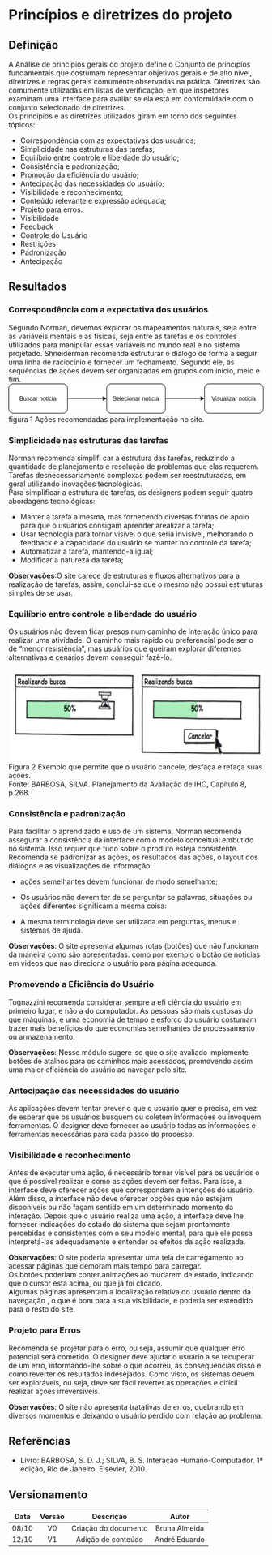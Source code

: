 # Princípios e diretrizes do projeto

## Definição

A Análise de princípios gerais do projeto define o Conjunto de princípios fundamentais que costumam representar objetivos gerais e de alto nível, diretrizes e regras gerais comumente observadas na prática. Diretrizes são comumente utilizadas em listas de verificação, em que inspetores examinam uma interface para avaliar se ela está em conformidade com o conjunto selecionado de diretrizes.<br>
Os princípios e as diretrizes utilizados giram em torno dos seguintes tópicos:

- Correspondência com as expectativas dos usuários;
- Simplicidade nas estruturas das tarefas;
- Equilíbrio entre controle e liberdade do usuário;
- Consistência e padronização;
- Promoção da eficiência do usuário;
- Antecipação das necessidades do usuário;
- Visibilidade e reconhecimento;
- Conteúdo relevante e expressão adequada;
- Projeto para erros.
- Visibilidade
- Feedback
- Controle do Usuário
- Restrições
- Padronização
- Antecipação

## Resultados

### Correspondência com a expectativa dos usuários

Segundo Norman, devemos explorar os mapeamentos naturais, seja entre as
variáveis mentais e as físicas, seja entre as tarefas e os controles utilizados para manipular essas variáveis no mundo real e no sistema projetado. Shneiderman recomenda estruturar o diálogo de forma a seguir uma linha de
raciocínio e fornecer um fechamento. Segundo ele, as sequências de ações devem ser
organizadas em grupos com início, meio e fim.
<br>
![principio](../imagens/Principios/buscar_noticia.png)<br>
figura 1 Ações recomendadas para implementação no site.
<br>

### Simplicidade nas estruturas das tarefas

Norman recomenda simplifi car a estrutura das tarefas, reduzindo a quantidade de planejamento e resolução de problemas que elas requerem. Tarefas desnecessariamente complexas podem ser reestruturadas, em geral utilizando inovações
tecnológicas.<br>
Para simplificar a estrutura de tarefas, os designers podem seguir quatro abordagens tecnológicas:<br>

- Manter a tarefa a mesma, mas fornecendo diversas formas de apoio para que o usuários consigam aprender arealizar a tarefa;<br>
- Usar tecnologia para tornar visível o que seria invisível, melhorando o feedback e a capacidade do usuário se manter no controle da tarefa;<br>
- Automatizar a tarefa, mantendo-a igual;<br>
- Modificar a natureza da tarefa;<br>

**Observações**:O site carece de estruturas e fluxos alternativos para a realização de tarefas, assim, conclui-se que o mesmo não possui estruturas simples de se usar.

### Equilíbrio entre controle e liberdade do usuário

Os usuários não devem ficar presos num caminho de interação único para realizar uma atividade. O caminho mais rápido ou preferencial pode ser o de “menor resistência”, mas usuários que queiram explorar diferentes alternativas e cenários devem conseguir fazê-lo.<br>
<br>
![principio](../imagens/Principios/busca_usuario.png)<br>
Figura 2 Exemplo que permite que o usuário cancele, desfaça e refaça suas ações.<br>
Fonte: BARBOSA, SILVA. Planejamento da Avaliação de IHC, Capítulo 8, p.268.
<br>

### Consistência e padronização

Para facilitar o aprendizado e uso de um sistema, Norman recomenda assegurar a consistência da interface com o modelo conceitual embutido no sistema. Isso
requer que tudo sobre o produto esteja consistente.
Recomenda se padronizar as ações, os resultados das ações, o layout dos diálogos e as visualizações de informação:<br>

- ações semelhantes devem funcionar de modo semelhante;

- Os usuários não devem ter de se perguntar se palavras, situações ou ações diferentes significam a mesma coisa:

- A mesma terminologia deve ser utilizada em perguntas, menus e sistemas de ajuda.<br>

**Observações**: O site apresenta algumas rotas (botões) que não funcionam da maneira como são apresentadas. como por exemplo o botão de noticias em videos que nao direciona o usuário para página adequada.

### Promovendo a Eficiência do Usuário

Tognazzini recomenda considerar sempre a efi ciência do usuário em primeiro
lugar, e não a do computador. As pessoas são mais custosas do que máquinas, e uma
economia de tempo e esforço do usuário costumam trazer mais benefícios do que
economias semelhantes de processamento ou armazenamento.<br>

**Observações**: Nesse módulo sugere-se que o site avaliado implemente botões de atalhos para os caminhos mais acessados, promovendo assim uma maior eficiência do usuário ao navegar pelo site.

### Antecipação das necessidades do usuário

As aplicações devem tentar prever o que o usuário quer e precisa, em vez de esperar
que os usuários busquem ou coletem informações ou invoquem ferramentas. O designer deve fornecer ao usuário todas as informações e ferramentas necessárias para
cada passo do processo.

### Visibilidade e reconhecimento

Antes de executar uma ação, é necessário tornar visível para os usuários o que é possível realizar e como as ações devem ser feitas.
Para isso, a interface deve oferecer ações que correspondam a intenções do usuário.
Além disso, a interface não deve oferecer opções que não estejam disponíveis ou não
façam sentido em um determinado momento da interação. Depois que o usuário
realiza uma ação, a interface deve lhe fornecer indicações do estado do sistema que
sejam prontamente percebidas e consistentes com o seu modelo mental, para que ele
possa interpretá-las adequadamente e entender os efeitos da ação realizada.
<br>

**Observações**: O site poderia apresentar uma tela de carregamento ao acessar páginas que demoram mais tempo para carregar.<br>
Os botões poderiam conter animações ao mudarem de estado, indicando que o cursor está acima, ou que já foi clicado.<br>
Algumas páginas apresentam a localização relativa do usuário dentro da navegação , o que é bom para a sua visibilidade, e poderia ser estendido para o resto do site.

### Projeto para Erros

Recomenda se projetar para o erro, ou seja, assumir que qualquer erro
potencial será cometido. O designer deve ajudar o usuário a se recuperar de um erro,
informando-lhe sobre o que ocorreu, as consequências disso e como reverter os resultados indesejados. Como visto, os sistemas devem ser exploráveis, ou seja, deve ser
fácil reverter as operações e difícil realizar ações irreversíveis.
<br>

**Observações**: O site não apresenta tratativas de erros, quebrando em diversos momentos e deixando o usuário perdido com relação ao problema.

## Referências

- Livro: BARBOSA, S. D. J.; SILVA, B. S. Interação Humano-Computador. 1ª edição, Rio de Janeiro: Elsevier, 2010.

## Versionamento

| Data  | Versão |      Descrição       |     Autor     |
| :---: | :----: | :------------------: | :-----------: |
| 08/10 |   V0   | Criação do documento | Bruna Almeida |
| 12/10 |   V1   |  Adição de conteúdo  | André Eduardo |
